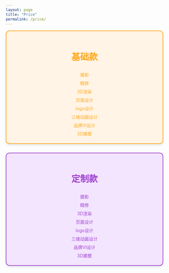 ```yaml
---
layout: page
title: "Price"
permalink: /price/
---
```


<div style="display:flex; flex-wrap:wrap; justify-content:center; gap:2em; text-align:center;">

  <!-- 基础款卡片 -->
  <div style="flex:1 1 300px; background-color:#fff4e5; border:2px solid #ffa81c; border-radius:12px; padding:1.5em; box-shadow:0 4px 6px rgba(0,0,0,0.1); color:#ffa81c;">
    <h2 style="font-size:2em; margin-bottom:1em;">基础款</h2>
    <div style="display:grid; grid-template-columns:1fr; gap:0.5em;">
      <div>摄影</div>
      <div>精修</div>
      <div>3D渲染</div>
      <div>页面设计</div>
      <div>logo设计</div>
      <div>三维动画设计</div>
      <div>品牌VI设计</div>
      <div>3D建模</div>
    </div>
  </div>

  <!-- 定制款卡片 -->
  <div style="flex:1 1 300px; background-color:#f4e5ff; border:2px solid #9f43d1; border-radius:12px; padding:1.5em; box-shadow:0 4px 6px rgba(0,0,0,0.1); color:#9f43d1;">
    <h2 style="font-size:2em; margin-bottom:1em;">定制款</h2>
    <div style="display:grid; grid-template-columns:1fr; gap:0.5em;">
      <div>摄影</div>
      <div>精修</div>
      <div>3D渲染</div>
      <div>页面设计</div>
      <div>logo设计</div>
      <div>三维动画设计</div>
      <div>品牌VI设计</div>
      <div>3D建模</div>
    </div>
  </div>

</div>
